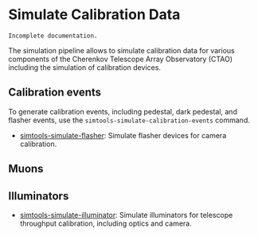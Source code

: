 # Simulate Calibration Data

```{warning}
Incomplete documentation.
```

The simulation pipeline allows to simulate calibration data for various components of the Cherenkov Telescope Array Observatory (CTAO) including the simulation of calibration devices.

## Calibration events

To generate calibration events, including pedestal, dark pedestal, and flasher events, use the `simtools-simulate-calibration-events` command.

- [simtools-simulate-flasher](simulate_flasher): Simulate flasher devices for camera calibration.

## Muons

## Illuminators

- [simtools-simulate-illuminator](simulate_illuminator): Simulate illuminators for telescope throughput calibration, including optics
and camera.
